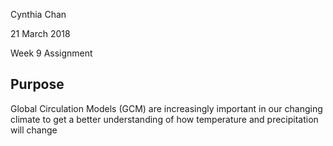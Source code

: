 Cynthia Chan

21 March 2018

Week 9 Assignment

## Purpose
Global Circulation Models (GCM) are increasingly important in our changing climate to get a better understanding of how temperature and precipitation will change 
